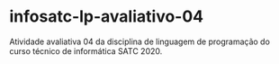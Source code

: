 # infosatc-lp-avaliativo-04
 Atividade avaliativa 04 da disciplina de linguagem de programação do curso técnico de informática SATC 2020.
